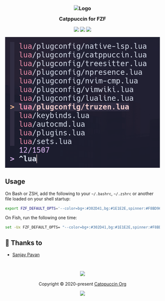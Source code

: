 <h3 align="center">
	<img src="https://raw.githubusercontent.com/catppuccin/catppuccin/dev/assets/logos/exports/1544x1544_circle.png" width="100" alt="Logo"/><br/>
	<img src="https://raw.githubusercontent.com/catppuccin/catppuccin/dev/assets/misc/transparent.png" height="30" width="0px"/>
	Catppuccin for FZF
	<img src="https://raw.githubusercontent.com/catppuccin/catppuccin/dev/assets/misc/transparent.png" height="30" width="0px"/>
</h3>

<p align="center">
    <a href="https://github.com/catppuccin/fzf/stargazers"><img src="https://img.shields.io/github/stars/catppuccin/fzf?colorA=1e1e28&colorB=c9cbff&style=for-the-badge&logo=starship style=for-the-badge"></a>
    <a href="https://github.com/catppuccin/fzf/issues"><img src="https://img.shields.io/github/issues/catppuccin/fzf?colorA=1e1e28&colorB=f7be95&style=for-the-badge"></a>
    <a href="https://github.com/catppuccin/fzf/contributors"><img src="https://img.shields.io/github/contributors/catppuccin/fzf?colorA=1e1e28&colorB=b1e1a6&style=for-the-badge"></a>
</p>

![FZF Theme Preview](assets/preview.png)

## Usage

On Bash or ZSH, add the following to your `~/.bashrc`, `~/.zshrc` or another file loaded on your shell startup:

```sh
export FZF_DEFAULT_OPTS='--color=bg+:#302D41,bg:#1E1E2E,spinner:#F8BD96,hl:#F28FAD --color=fg:#D9E0EE,header:#F28FAD,info:#DDB6F2,pointer:#F8BD96 --color=marker:#F8BD96,fg+:#F2CDCD,prompt:#DDB6F2,hl+:#F28FAD'
```

On Fish, run the following one time:

```sh
set -Ux FZF_DEFAULT_OPTS= "--color=bg+:#302D41,bg:#1E1E2E,spinner:#F8BD96,hl:#F28FAD --color=fg:#D9E0EE,header:#F28FAD,info:#DDB6F2,pointer:#F8BD96 --color=marker:#F8BD96,fg+:#F2CDCD,prompt:#DDB6F2,hl+:#F28FAD"
```

## 💝 Thanks to

- [Sanjay Pavan](https://github.com/WitherCubes)

&nbsp;

<p align="center"><img src="https://raw.githubusercontent.com/catppuccin/catppuccin/dev/assets/footers/gray0_ctp_on_line.svg?sanitize=true" /></p>
<p align="center">Copyright &copy; 2020-present <a href="https://github.com/catppuccin" target="_blank">Catppuccin Org</a>
<p align="center"><a href="https://github.com/catppuccin/catppuccin/blob/main/LICENSE"><img src="https://img.shields.io/static/v1.svg?style=for-the-badge&label=License&message=MIT&logoColor=d9e0ee&colorA=302d41&colorB=c9cbff"/></a></p>
